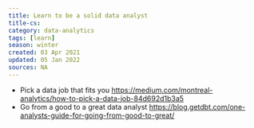 ```yaml
---
title: Learn to be a solid data analyst
title-cs: 
category: data-analytics
tags: [learn]
season: winter
created: 03 Apr 2021
updated: 05 Jan 2022
sources: NA
---
```


* Pick a data job that fits you
https://medium.com/montreal-analytics/how-to-pick-a-data-job-84d692d1b3a5
* Go from a good to a great data analyst
https://blog.getdbt.com/one-analysts-guide-for-going-from-good-to-great/